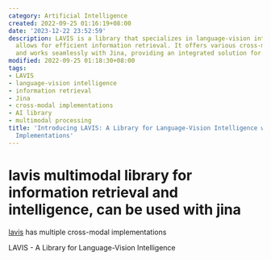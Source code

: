 ```yaml
---
category: Artificial Intelligence
created: 2022-09-25 01:16:19+08:00
date: '2023-12-22 23:52:59'
description: LAVIS is a library that specializes in language-vision intelligence and
  allows for efficient information retrieval. It offers various cross-modal implementations
  and works seamlessly with Jina, providing an integrated solution for your AI needs.
modified: 2022-09-25 01:18:30+08:00
tags:
- LAVIS
- language-vision intelligence
- information retrieval
- Jina
- cross-modal implementations
- AI library
- multimodal processing
title: 'Introducing LAVIS: A Library for Language-Vision Intelligence with Cross-Modal
  Implementations'
---
```


# lavis multimodal library for information retrieval and intelligence, can be used with jina

[lavis](https://github.com/salesforce/LAVIS) has multiple cross-modal implementations

LAVIS - A Library for Language-Vision Intelligence
